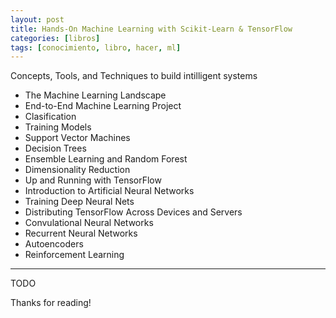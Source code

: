 ```yaml
---
layout: post
title: Hands-On Machine Learning with Scikit-Learn & TensorFlow
categories: [libros]
tags: [conocimiento, libro, hacer, ml]
---
```


<!--Resumen-->

Concepts, Tools, and Techniques to build intilligent systems

- The Machine Learning Landscape
- End-to-End Machine Learning Project
- Clasification
- Training Models
- Support Vector Machines
- Decision Trees
- Ensemble Learning and Random Forest
- Dimensionality Reduction
- Up and Running with TensorFlow
- Introduction to Artificial Neural Networks
- Training Deep Neural Nets
- Distributing TensorFlow Across Devices and Servers
- Convulational Neural Networks
- Recurrent Neural Networks
- Autoencoders
- Reinforcement Learning

---

<!--more-->
TODO
  
Thanks for reading!